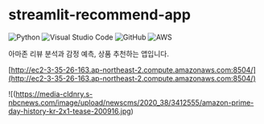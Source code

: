 # streamlit-recommend-app
![Python](https://img.shields.io/badge/python-3670A0?style=for-the-badge&logo=python&logoColor=ffdd54)
![Visual Studio Code](https://img.shields.io/badge/Visual%20Studio%20Code-0078d7.svg?style=for-the-badge&logo=visual-studio-code&logoColor=white)
![GitHub](https://img.shields.io/badge/github-%23121011.svg?style=for-the-badge&logo=github&logoColor=white)
![AWS](https://img.shields.io/badge/AWS-%23FF9900.svg?style=for-the-badge&logo=amazon-aws&logoColor=white)

아마존 리뷰 분석과 감정 예측, 상품 추천하는 앱입니다.

[http://ec2-3-35-26-163.ap-northeast-2.compute.amazonaws.com:8504/](http://ec2-3-35-26-163.ap-northeast-2.compute.amazonaws.com:8504/)

![(https://media-cldnry.s-nbcnews.com/image/upload/newscms/2020_38/3412555/amazon-prime-day-history-kr-2x1-tease-200916.jpg)
